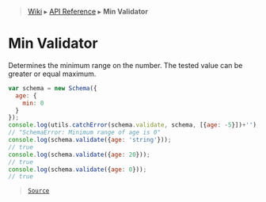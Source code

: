 > [Wiki](Home) ▸ [API Reference](API-Reference) ▸ **Min Validator**

# Min Validator

Determines the minimum range on the number.
The tested value can be greater or equal maximum.
```javascript
var schema = new Schema({
  age: {
    min: 0
  }
});
console.log(utils.catchError(schema.validate, schema, [{age: -5}])+'');
// "SchemaError: Minimum range of age is 0"
console.log(schema.validate({age: 'string'}));
// true
console.log(schema.validate({age: 20}));
// true
console.log(schema.validate({age: 0}));
// true
```

> [`Source`](/Neft-io/neft/tree/master/src/schema/validators/min.litcoffee#min-validator)

